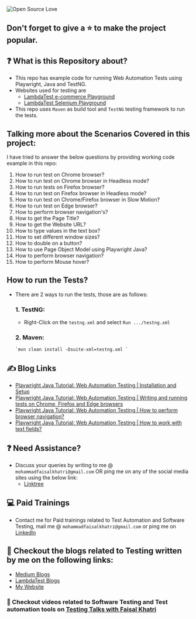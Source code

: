 ![Open Source Love](https://badges.frapsoft.com/os/v1/open-source.svg?v=103)

## Don't forget to give a :star: to make the project popular.

## :question: What is this Repository about?

- This repo has example code for running Web Automation Tests using Playwright, Java and TestNG. 
- Websites used for testing are 
  - [LambdaTest e-commerce Playground](https://ecommerce-playground.lambdatest.io/)
  - [LambdaTest Selenium Playground](https://www.lambdatest.com/selenium-playground/)
- This repo uses `Maven` as build tool and `TestNG` testing framework to run the tests.

## Talking more about the Scenarios Covered in this project:

I have tried to answer the below questions by providing working code example in this repo:

1. How to run test on Chrome browser?
1. How to run test on Chrome browser in Headless mode?
1. How to run tests on Firefox browser?
1. How to run test on Firefox browser in Headless mode?
1. How to run test on Chrome/Firefox browser in Slow Motion?
1. How to run test on Edge browser?
1. How to perform browser navigation's?
1. How to get the Page Title?
1. How to get the Website URL?
1. How to type values in the text box?
1. How to set different window sizes? 
1. How to double on a button?
1. How to use Page Object Model using Playwright Java?
1. How to perform browser navigation?
1. How to perform Mouse hover?

## How to run the Tests?

- There are 2 ways to run the tests, those are as follows:

  ### 1. TestNG:
    - Right-Click on the `testng.xml` and
      select `Run .../testng.xml`

  ### 2. Maven:
      `mvn clean install -Dsuite-xml=testng.xml `

## :writing_hand: Blog Links

- [Playwright Java Tutorial: Web Automation Testing | Installation and Setup](https://medium.com/@iamfaisalkhatri/playwright-java-tutorial-web-automation-testing-installation-and-setup-545c9c7661c8)
- [Playwright Java Tutorial: Web Automation Testing | Writing and running tests on Chrome, Firefox and Edge browsers](https://medium.com/@iamfaisalkhatri/playwright-java-tutorial-web-automation-testing-writing-and-running-tests-on-chrome-firefox-and-d2446b9a69ce)
- [Playwright Java Tutorial: Web Automation Testing | How to perform browser navigation?](https://medium.com/@iamfaisalkhatri/playwright-java-tutorial-web-automation-testing-how-to-perform-browser-navigation-043f14af5c97)
- [Playwright Java Tutorial: Web Automation Testing | How to work with text fields?](https://medium.com/@iamfaisalkhatri/playwright-java-tutorial-web-automation-testing-how-to-work-with-text-fields-6cc9982ed7b2)

## :question: Need Assistance?

- Discuss your queries by writing to me @ `mohammadfaisalkhatri@gmail.com`
  OR ping me on any of the social media sites using the below link:
    - [Linktree](https://linktr.ee/faisalkhatri)

## :computer: Paid Trainings

- Contact me for Paid trainings related to Test Automation and Software Testing,
  mail me @ `mohammadfaisalkhatri@gmail.com` or ping me on [LinkedIn](https://www.linkedin.com/in/faisalkhatri/)

## :thought_balloon: Checkout the blogs related to Testing written by me on the following links:

- [Medium Blogs](https://medium.com/@iamfaisalkhatri)
- [LambdaTest Blogs](https://www.lambdatest.com/blog/author/mfaisalkhatri/)
- [My Website](https://mfaisalkhatri.github.io)

### :bookmark: Checkout videos related to Software Testing and Test automation tools on [Testing Talks with Faisal Khatri](https://www.youtube.com/@faisalkhatriqa)